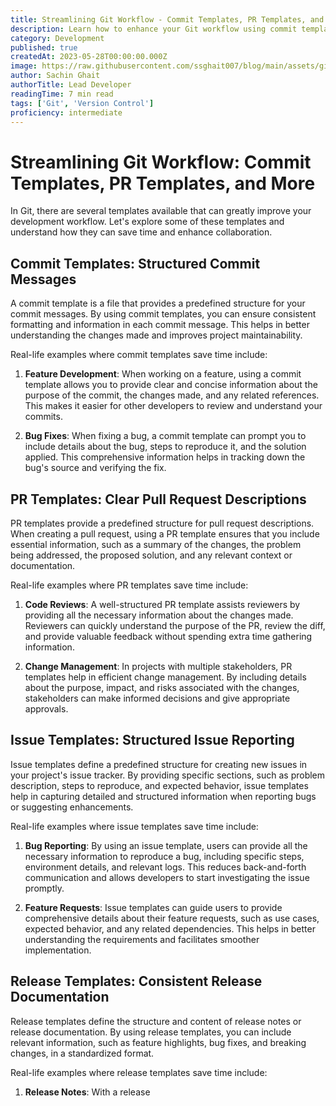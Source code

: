 ```yaml
---
title: Streamlining Git Workflow - Commit Templates, PR Templates, and More
description: Learn how to enhance your Git workflow using commit templates, PR templates, issue templates, and release templates. Discover their uses and real-life examples where these templates save time and improve collaboration.
category: Development
published: true
createdAt: 2023-05-28T00:00:00.000Z
image: https://raw.githubusercontent.com/ssghait007/blog/main/assets/git-templates.webp
author: Sachin Ghait
authorTitle: Lead Developer
readingTime: 7 min read
tags: ['Git', 'Version Control']
proficiency: intermediate
---
```


# Streamlining Git Workflow: Commit Templates, PR Templates, and More

In Git, there are several templates available that can greatly improve your development workflow. Let's explore some of these templates and understand how they can save time and enhance collaboration.

## Commit Templates: Structured Commit Messages

A commit template is a file that provides a predefined structure for your commit messages. By using commit templates, you can ensure consistent formatting and information in each commit message. This helps in better understanding the changes made and improves project maintainability. 

Real-life examples where commit templates save time include:

1. **Feature Development**: When working on a feature, using a commit template allows you to provide clear and concise information about the purpose of the commit, the changes made, and any related references. This makes it easier for other developers to review and understand your commits.

2. **Bug Fixes**: When fixing a bug, a commit template can prompt you to include details about the bug, steps to reproduce it, and the solution applied. This comprehensive information helps in tracking down the bug's source and verifying the fix.

## PR Templates: Clear Pull Request Descriptions

PR templates provide a predefined structure for pull request descriptions. When creating a pull request, using a PR template ensures that you include essential information, such as a summary of the changes, the problem being addressed, the proposed solution, and any relevant context or documentation.

Real-life examples where PR templates save time include:

1. **Code Reviews**: A well-structured PR template assists reviewers by providing all the necessary information about the changes made. Reviewers can quickly understand the purpose of the PR, review the diff, and provide valuable feedback without spending extra time gathering information.

2. **Change Management**: In projects with multiple stakeholders, PR templates help in efficient change management. By including details about the purpose, impact, and risks associated with the changes, stakeholders can make informed decisions and give appropriate approvals.

## Issue Templates: Structured Issue Reporting

Issue templates define a predefined structure for creating new issues in your project's issue tracker. By providing specific sections, such as problem description, steps to reproduce, and expected behavior, issue templates help in capturing detailed and structured information when reporting bugs or suggesting enhancements.

Real-life examples where issue templates save time include:

1. **Bug Reporting**: By using an issue template, users can provide all the necessary information to reproduce a bug, including specific steps, environment details, and relevant logs. This reduces back-and-forth communication and allows developers to start investigating the issue promptly.

2. **Feature Requests**: Issue templates can guide users to provide comprehensive details about their feature requests, such as use cases, expected behavior, and any related dependencies. This helps in better understanding the requirements and facilitates smoother implementation.

## Release Templates: Consistent Release Documentation

Release templates define the structure and content of release notes or release documentation. By using release templates, you can include relevant information, such as feature highlights, bug fixes, and breaking changes, in a standardized format.

Real-life examples where release templates save time include:

1. **Release Notes**: With a release
